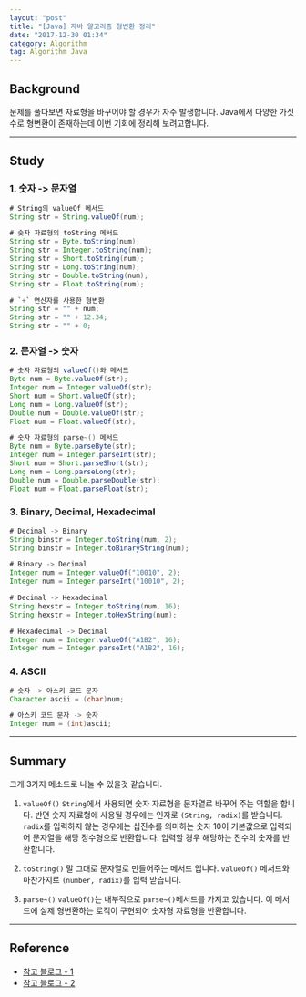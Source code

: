 ```yaml
---
layout: "post"
title: "[Java] 자바 알고리즘 형변환 정리"
date: "2017-12-30 01:34"
category: Algorithm
tag: Algorithm Java
---
```


## Background
문제를 풀다보면 자료형을 바꾸어야 할 경우가 자주 발생합니다. Java에서 다양한 가짓수로 형변환이 존재하는데 이번 기회에 정리해 보려고합니다.

---

## Study
### 1. 숫자 -> 문자열

```java
# String의 valueOf 메서드
String str = String.valueOf(num);

# 숫자 자료형의 toString 메서드
String str = Byte.toString(num);
String str = Integer.toString(num);
String str = Short.toString(num);
String str = Long.toString(num);
String str = Double.toString(num);
String str = Float.toString(num);

# `+` 연산자를 사용한 형변환
String str = "" + num;
String str = "" + 12.34;
String str = "" + 0;
```

### 2. 문자열 -> 숫자

```java
# 숫자 자료형의 valueOf()와 메서드
Byte num = Byte.valueOf(str);
Integer num = Integer.valueOf(str);
Short num = Short.valueOf(str);
Long num = Long.valueOf(str);
Double num = Double.valueOf(str);
Float num = Float.valueOf(str);

# 숫자 자료형의 parse~() 메서드
Byte num = Byte.parseByte(str);
Integer num = Integer.parseInt(str);
Short num = Short.parseShort(str);
Long num = Long.parseLong(str);
Double num = Double.parseDouble(str);
Float num = Float.parseFloat(str);
```

### 3. Binary, Decimal, Hexadecimal
```java
# Decimal -> Binary
String binstr = Integer.toString(num, 2);
String binstr = Integer.toBinaryString(num);

# Binary -> Decimal
Integer num = Integer.valueOf("10010", 2);
Integer num = Integer.parseInt("10010", 2);

# Decimal -> Hexadecimal
String hexstr = Integer.toString(num, 16);
String hexstr = Integer.toHexString(num);

# Hexadecimal -> Decimal
Integer num = Integer.valueOf("A1B2", 16);
Integer num = Integer.parseInt("A1B2", 16);
```

### 4. ASCII
```java
# 숫자 -> 아스키 코드 문자
Character ascii = (char)num;

# 아스키 코드 문자 -> 숫자
Integer num = (int)ascii;
```

---

## Summary
크게 3가지 메소드로 나눌 수 있을것 같습니다.
1. `valueOf()`
  `String`에서 사용되면 숫자 자료형을 문자열로 바꾸어 주는 역할을 합니다. 반면 숫자 자료형에 사용될 경우에는 인자로 `(String, radix)`를 받습니다. `radix`를 입력하지 않는 경우에는 십진수를 의미하는 숫자 10이 기본값으로 입력되어 문자열을 해당 정수형으로 반환합니다. 입력할 경우 해당하는 진수의 숫자를 반환합니다.

2. `toString()`
  말 그대로 문자열로 만들어주는 메서드 입니다. `valueOf()` 메서드와 마찬가지로 `(number, radix)`를 입력 받습니다.

3. `parse~()`
  `valueOf()`는 내부적으로 `parse~()`메서드를 가지고 있습니다. 이 메서드에 실제 형변환하는 로직이 구현되어 숫자형 자료형을 반환합니다.


---

## Reference
* [참고 블로그 - 1](http://theeye.pe.kr/archives/457)
* [참고 블로그 - 2](http://imaxicool.tistory.com/320)
